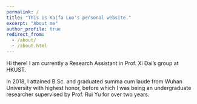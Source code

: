 ```yaml
---
permalink: /
title: "This is Kaifa Luo's personal website."
excerpt: "About me"
author_profile: true
redirect_from: 
  - /about/
  - /about.html
---
```


Hi there! I am currently a Research Assistant in Prof. Xi Dai’s group at HKUST.

In 2018, I attained B.Sc. and graduated summa cum laude from Wuhan University with highest honor, before which I was being an undergraduate researcher supervised by Prof. Rui Yu for over two years.

